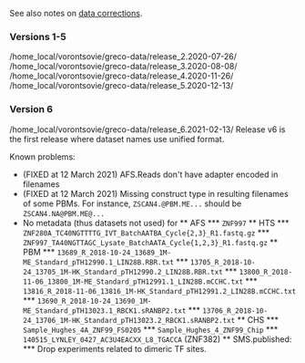 See also notes on [data corrections](data_corrections.md).

### Versions 1-5
/home_local/vorontsovie/greco-data/release_2.2020-07-26/
/home_local/vorontsovie/greco-data/release_3.2020-08-08/
/home_local/vorontsovie/greco-data/release_4.2020-11-26/
/home_local/vorontsovie/greco-data/release_5.2020-12-13/

### Version 6
/home_local/vorontsovie/greco-data/release_6.2021-02-13/
Release v6 is the first release where dataset names use unified format.

Known problems:
* (FIXED at 12 March 2021) AFS.Reads don't have adapter encoded in filenames
* (FIXED at 12 March 2021) Missing construct type in resulting filenames of some PBMs. For instance, `ZSCAN4.@PBM.ME...` should be `ZSCAN4.NA@PBM.ME@...`
* No metadata (thus datasets not used) for
** AFS
***  `ZNF997`
** HTS
***  `ZNF280A_TC40NGTTTTG_IVT_BatchAATBA_Cycle{2,3}_R1.fastq.gz`
***  `ZNF997_TA40NGTTAGC_Lysate_BatchAATA_Cycle{1,2,3}_R1.fastq.gz`
** PBM
***  `13689_R_2018-10-24_13689_1M-ME_Standard_pTH12990.1_LIN28B.RBR.txt`
***  `13705_R_2018-10-24_13705_1M-HK_Standard_pTH12990.2_LIN28B.RBR.txt`
***  `13800_R_2018-11-06_13800_1M-ME_Standard_pTH12991.1_LIN28B.mCCHC.txt`
***  `13816_R_2018-11-06_13816_1M-HK_Standard_pTH12991.2_LIN28B.mCCHC.txt`
***  `13690_R_2018-10-24_13690_1M-ME_Standard_pTH13023.1_RBCK1.sRANBP2.txt`
***  `13706_R_2018-10-24_13706_1M-HK_Standard_pTH13023.2_RBCK1.sRANBP2.txt`
** CHS
***  `Sample_Hughes_4A_ZNF99_FS0205`
***  `Sample_Hughes_4_ZNF99_Chip`
***  `140515_LYNLEY_0427_AC3U4EACXX_L8_TGACCA` (ZNF382)
** SMS.published:
*** Drop experiments related to dimeric TF sites.
